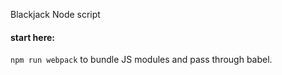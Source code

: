 Blackjack Node script

#### start here:

`npm run webpack` to bundle JS modules and pass through babel.
